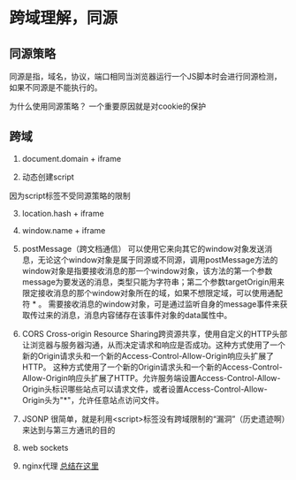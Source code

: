 # 跨域理解，同源

## 同源策略
同源是指，域名，协议，端口相同当浏览器运行一个JS脚本时会进行同源检测，如果不同源是不能执行的。

为什么使用同源策略？
一个重要原因就是对cookie的保护

## 跨域
1. document.domain + iframe

2. 动态创建script

因为script标签不受同源策略的限制

3. location.hash + iframe

4. window.name + iframe

5. postMessage（跨文档通信）
可以使用它来向其它的window对象发送消息，无论这个window对象是属于同源或不同源，调用postMessage方法的window对象是指要接收消息的那一个window对象，该方法的第一个参数message为要发送的消息，类型只能为字符串；第二个参数targetOrigin用来限定接收消息的那个window对象所在的域，如果不想限定域，可以使用通配符 *  。
需要接收消息的window对象，可是通过监听自身的message事件来获取传过来的消息，消息内容储存在该事件对象的data属性中。


6.  CORS
Cross-origin Resource Sharing跨资源共享，使用自定义的HTTP头部让浏览器与服务器沟通，从而决定请求和响应是否成功。这种方式使用了一个新的Origin请求头和一个新的Access-Control-Allow-Origin响应头扩展了HTTP。
这种方式使用了一个新的Origin请求头和一个新的Access-Control-Allow-Origin响应头扩展了HTTP。允许服务端设置Access-Control-Allow-Origin头标识哪些站点可以请求文件，或者设置Access-Control-Allow-Origin头为"*"，允许任意站点访问文件。


7. JSONP
很简单，就是利用\<script>标签没有跨域限制的“漏洞”（历史遗迹啊）来达到与第三方通讯的目的

8. web sockets

9. nginx代理
[总结在这里](./nginx.html)